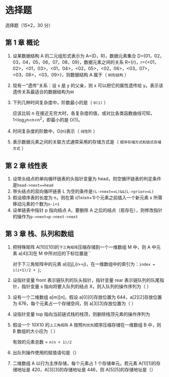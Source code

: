 # 选择题

选择题（15\*2，30 分）

## 第 1 章 概论

1. 设某数据结构 A 的二元组形式表示为 A=(D，R)，数据元素集合 D={01，02，03，04，05，06，07，08，09}，数据元素之间的关系 R={r}，r={<01，02>，<01，03>，<01，04>，<02，05>，<02，06>，<03，07>，<03，08>，<03，09>}，则数据结构 A 属于（ `树形结构` ）

2. 现有一“遗传”关系：设 x 是 y 的父亲，则 x 可以把它的属性遗传给 y。表示该遗传关系最适合的数据结构为`树`

3. 下列几种时间复杂度中，阶数最小的是（ `O(1)` ）

   应该比较 n 在接近无穷大时，各复杂度的值，或对比各类函数曲线可知，1&lt;log<sub>2</sub>n&lt;n&lt;n<sup>2</sup>，即最小的是 O(1)。

4. 时间复杂度的阶数中，O(n)表示（ `线性阶` ）
5. 表示数据元素之间的关联方式通常采用的存储方式是（ `顺序存储方式和链式存储方式` ）

## 第 2 章 线性表

1. 设带头结点的单向循环链表的头指针变量为 head，则空循环链表的判定条件是`head->next==head`
2. 带头结点的双向循环链表 L 为空的条件是`(L->next==L)&&(L->prior==L)`
3. 假设顺序表的长度为 n，则在第 i(1≤i≤n+1)个元素之前插入一个新元素 x 所需移动元素的个数为`n-i+1`
4. 设单链表中指针 p 指向结点 A，要删除 A 之后的结点（若存在），则修改指针的操作为`p->next=p->next->next`

## 第 3 章 栈、队列和数组

1. 把特殊矩阵 A[10][10]的`下三角矩阵`压缩存储到一个一维数组 M 中，则 A 中元素 a[4][3]在 M 中所对应的下标位置是``

   对于下三角矩阵中的元素 a[i][j],(i>=j)，在一维数组中的索引为：`index = i(i+1)/2 + j`;

2. 设指针变量 front 表示链队列的队头指针，指针变量 rear 表示链队列的队尾指针，指针变量 s 指向将要入队列的结点 X，则入队列的操作序列为（ ）
3. 设有一个二维数组 a[m][n]，假设 a[0][0]存放位置为 644，a[2][2]存放位置为 676，每个元素占一个存储空间，则 a[3][3]存放位置为（ ）
4. 设指针变量 top 指向当前链式栈的栈顶，则删除栈顶元素的操作序列为
5. 假设一个 10X10 的`上三角矩阵` A 按照`列优先`顺序压缩存储在一维数组 B 中，则 B 数组的大小应为（ ）

   有效的元素总数 = `n(n + 1)/2`

6. 出队列操作使用的赋值语句是（）
7. 二维数组 A 以行为主序存储，每个元素占 1 个存储单元。若元素 A[1][1]的存储地址是 420，A[3][3]的存储地址是 446，则 A[5][5]的存储地址是（）
